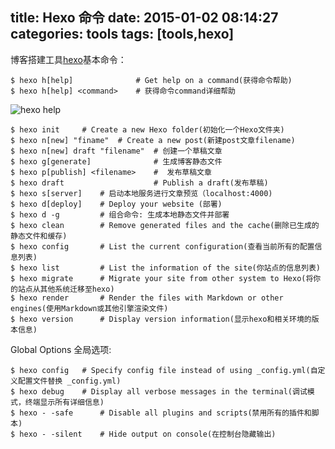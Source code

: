 title: Hexo 命令
date: 2015-01-02 08:14:27
categories: tools
tags: [tools,hexo]
---
博客搭建工具[hexo](http://hexo.io/)基本命令：

	$ hexo h[help]              # Get help on a command(获得命令帮助)
	$ hexo h[help] <command> 	# 获得命令command详细帮助

<img src="http://7xlmfk.com1.z0.glb.clouddn.com/imgs/article/hexo_help.png" alt="hexo help" />

<!--more-->

	$ hexo init 	# Create a new Hexo folder(初始化一个Hexo文件夹)
	$ hexo n[new] "finame" 	# Create a new post(新建post文章filename)
	$ hexo n[new] draft "filename"  # 创建一个草稿文章
	$ hexo g[generate]              # 生成博客静态文件
	$ hexo p[publish] <filename>	#  发布草稿文章
	$ hexo draft                    # Publish a draft(发布草稿)
	$ hexo s[server] 	# 启动本地服务进行文章预览（localhost:4000)
	$ hexo d[deploy] 	# Deploy your website (部署)
	$ hexo d -g 		# 组合命令: 生成本地静态文件并部署
	$ hexo clean 		# Remove generated files and the cache(删除已生成的静态文件和缓存)
	$ hexo config 		# List the current configuration(查看当前所有的配置信息列表)
	$ hexo list 		# List the information of the site(你站点的信息列表)
	$ hexo migrate 		# Migrate your site from other system to Hexo(将你的站点从其他系统迁移至hexo)
	$ hexo render 		# Render the files with Markdown or other engines(使用Markdown或其他引擎渲染文件)
	$ hexo version		# Display version information(显示hexo和相关环境的版本信息)

Global Options 全局选项:

	$ hexo config 	# Specify config file instead of using _config.yml(自定义配置文件替换 _config.yml)
	$ hexo debug	# Display all verbose messages in the terminal(调试模式，终端显示所有详细信息)
	$ hexo - -safe      # Disable all plugins and scripts(禁用所有的插件和脚本)
	$ hexo - -silent  	# Hide output on console(在控制台隐藏输出)
